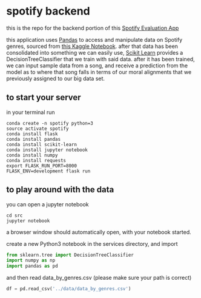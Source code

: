 # spotify backend

this is the repo for the backend portion of this [Spotify Evaluation App](https://github.com/iwasnevergivenaname/spotify-evaluation)

this application uses [Pandas](https://pandas.pydata.org/) to access and manipulate data on Spotify genres, sourced from [this Kaggle Notebook](https://www.kaggle.com/yamaerenay/spotify-dataset-19212020-160k-tracks). 
after that data has been consolidated into something we can easily use, [Scikit Learn](https://scikit-learn.org/stable/) provides
a DecisionTreeClassifier that we train with said data. after it has been trained, we can input sample data from a song, 
and receive a prediction from the model as to where that song falls in terms of our moral alignments that we previously assigned to our big data set.

## to start your server
in your terminal run
```shell script
conda create -n spotify python=3
source activate spotify
conda install flask
conda install pandas
conda install scikit-learn
conda install jupyter notebook
conda install numpy
conda install requests
export FLASK_RUN_PORT=8000
FLASK_ENV=development flask run
```

## to play around with the data
you can open a jupyter notebook

```shell script
cd src
jupyter notebook
```
a browser window should automatically open, with your notebook started.

create a new Python3 notebook in the services directory, and import 
```python
from sklearn.tree import DecisionTreeClassifier
import numpy as np
import pandas as pd
```
and then read data_by_genres.csv (please make sure your path is correct)
```python
df = pd.read_csv('../data/data_by_genres.csv')
```
